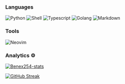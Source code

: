
### Languages

![Python](https://img.shields.io/badge/-Python-05122A?style=flat&logo=python) 
![Shell](https://img.shields.io/badge/Shell-05122A?style=flat&logo=gnu-bash&logoColor=white)
![Typescript](https://img.shields.io/badge/Typescript-05122A?style=flat&logo=typescript&logoColor=white)
![Golang](https://img.shields.io/badge/-Golang-05122A?style=flat&logo=go&logoColor=white)
![Markdown](https://img.shields.io/badge/-Markdown-05122A?style=flat&logo=markdown)&nbsp;


### Tools

![Neovim](https://img.shields.io/badge/-Neovim-05122A?style=flat&logo=neovim)&nbsp;


### Analytics ⚙️

[![Benex254-stats](https://github-readme-stats.vercel.app/api?username=Benex254&show_icons=true&theme=radical)](https://github.com/anuraghazra/github-readme-stats)

<!---
[![Top Langs](https://github-readme-stats.vercel.app/api/top-langs/?username=Benex254&show_icons=true&theme=radical&layout=donut)](https://github.com/anuraghazra/github-readme-stats)
-->

[![GitHub Streak](https://github-readme-streak-stats.herokuapp.com?user=Benex254&theme=radical&hide_border=false)](https://git.io/streak-stats)



